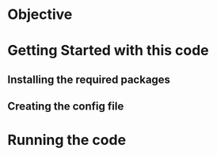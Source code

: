 # Objective 


# Getting Started with this code 

## Installing the required packages 

## Creating the config file 

# Running the code 
